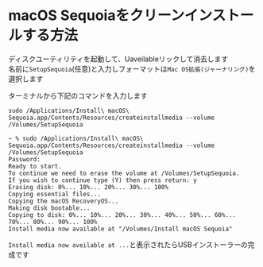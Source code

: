 # macOS Sequoiaをクリーンインストールする方法



ディスクユーティリティを起動して、Uaveilableリックして消去します  
名前に```SetupSequoia```(任意)と入力しフォーマットは```Mac OS拡張(ジャーナリング)```を選択します

ターミナルから下記のコマンドを入力します
```
sudo /Applications/Install\ macOS\ Sequoia.app/Contents/Resources/createinstallmedia --volume /Volumes/SetupSequoia
```

```
~ % sudo /Applications/Install\ macOS\ Sequoia.app/Contents/Resources/createinstallmedia --volume /Volumes/SetupSequoia
Password:
Ready to start.
To continue we need to erase the volume at /Volumes/SetupSequoia.
If you wish to continue type (Y) then press return: y
Erasing disk: 0%... 10%... 20%... 30%... 100%
Copying essential files...
Copying the macOS RecoveryOS...
Making disk bootable...
Copying to disk: 0%... 10%... 20%... 30%... 40%... 50%... 60%... 70%... 80%... 90%... 100%
Install media now available at "/Volumes/Install macOS Sequoia"
```

```Install media now aveilable at ...```と表示されたらUSBインストーラーの完成です

